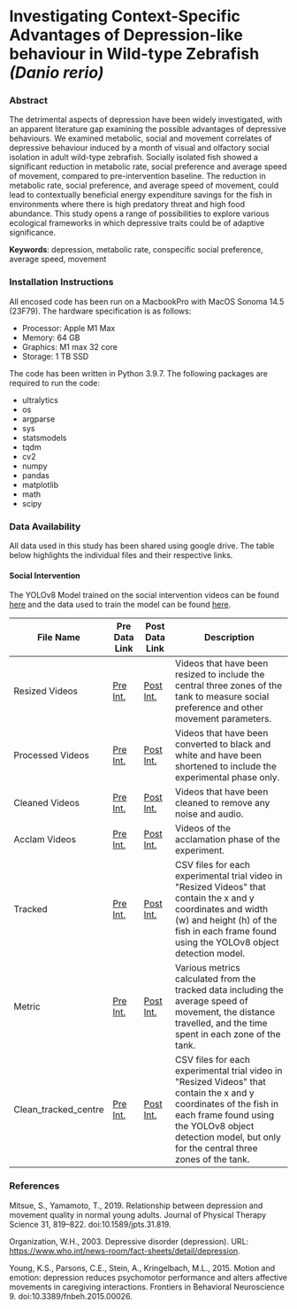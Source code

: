 # Investigating Context-Specific Advantages of Depression-like behaviour in Wild-type Zebrafish _(Danio rerio)_

### Abstract
The detrimental aspects of depression have been widely investigated, with an apparent  literature gap examining the possible advantages of depressive behaviours. We examined metabolic, social and movement correlates of depressive behaviour induced by a month of visual and olfactory social isolation in adult wild-type zebrafish.  Socially isolated fish showed a significant reduction in metabolic rate,  social preference and  average speed of movement, compared to pre-intervention baseline. The reduction in metabolic rate, social preference, and average speed of movement, could lead to contextually beneficial energy expenditure savings for the fish in environments where there is high predatory threat and high food abundance. This study opens a range of possibilities to explore various ecological frameworks in which depressive traits could be of adaptive significance.

  **Keywords**: depression, metabolic rate, conspecific social preference, average speed, movement

### Installation Instructions
All encosed code has been run on a MacbookPro with MacOS Sonoma 14.5 (23F79). The hardware specification is as follows:
- Processor: Apple M1 Max
- Memory: 64 GB
- Graphics: M1 max 32 core
- Storage: 1 TB SSD

The code has been written in Python 3.9.7. The following packages are required to run the code:
- ultralytics
- os
- argparse
- sys
- statsmodels
- tqdm
- cv2
- numpy
- pandas
- matplotlib
- math
- scipy

### Data Availability
All data used in this study has been shared using google drive. The table below highlights the individual files and their respective links.


#### Social Intervention
The YOLOv8 Model trained on the social intervention videos can be found [here](https://drive.google.com/drive/folders/10Bkl8kBM74vEmtIeUuORWO_nc9xfl5-F?usp=drive_link) and the data used to train the model can be found [here](https://drive.google.com/drive/folders/1rutZ2ZI_6izhsX85QmAQ5CMy_p1GOSz9?usp=drive_link).

| File Name             | Pre Data Link | Post Data Link | Description |
| ---                   | --- | --- | --- |
| Resized Videos        | [Pre Int.](https://drive.google.com/drive/folders/1InvCmmiufIhScINKdL5kejQo9ot7DpA1?usp=drive_link) | [Post Int.](https://drive.google.com/drive/folders/1zLIvxjNIOjWiWiNLb-zL8hCB9aiyq_N-?usp=drive_link) | Videos that have been resized to include the central three zones of the tank to measure social preference and other movement parameters.
| Processed Videos      | [Pre Int.](https://drive.google.com/drive/folders/1e0sugPf621fXVNzGQYnUCP9j2ZGpCGSO?usp=drive_link) | [Post Int.](https://drive.google.com/drive/folders/1X4RrokqIBMWsXwkwPwVuUOWNHIx_l6al?usp=drive_link) | Videos that have been converted to black and white and have been shortened to include the experimental phase only.
| Cleaned Videos        | [Pre Int.](https://drive.google.com/open?id=1duvvpnEsKycGZE8ku2AcdTn6OQcB02q8&usp=drive_copy)       | [Post Int.](https://drive.google.com/drive/folders/1_zScuIbrozIQhjblO_HOPopQyb9fCfRF?usp=drive_link) | Videos that have been cleaned to remove any noise and audio.
| Acclam Videos         | [Pre Int.](https://drive.google.com/drive/folders/1sx26zzC5aUNR0-sfsfjIqeCvEukNrgO_?usp=drive_link) | [Post Int.](https://drive.google.com/drive/folders/1qan7uxR_-hQ56Hm_aDevwo2RIzOOqXgF?usp=drive_link) | Videos of the acclamation phase of the experiment.
| Tracked               | [Pre Int.](https://drive.google.com/drive/folders/1RbhYiJA02lqnpEXYHR-KN__x-mWy92o4?usp=drive_link) | [Post Int.](https://drive.google.com/drive/folders/1JyO6fzugw0Ks1DJmbqI1r3b_7IYroRyW?usp=drive_link) | CSV files for each experimental trial video in "Resized Videos" that contain the x and y coordinates and width (w) and height (h) of the fish in each frame found using the YOLOv8 object detection model.
| Metric                | [Pre Int.](https://drive.google.com/drive/folders/13Aaoiieo0spnL71L16kmb0zR3-n1GmSJ?usp=drive_link) | [Post Int.](https://drive.google.com/drive/folders/1OAXHo3IBRwCT2JEZ0p4lQ-EUBBd3DCvZ?usp=drive_link) | Various metrics calculated from the tracked data including the average speed of movement, the distance travelled, and the time spent in each zone of the tank.
| Clean_tracked_centre  | [Pre Int.](https://drive.google.com/drive/folders/1qBUjYO9oeB5g8GdneQ92av2cCdhbZVyg?usp=drive_link) | [Post Int.](https://drive.google.com/drive/folders/1Y6vM7Kt7xB46L-Ct0lPD-Qc5IagPo0z-?usp=drive_link) | CSV files for each experimental trial video in "Resized Videos" that contain the x and y coordinates of the fish in each frame found using the YOLOv8 object detection model, but only for the central three zones of the tank.




### References
Mitsue, S., Yamamoto, T., 2019. Relationship between depression and movement quality in normal young adults. Journal of Physical Therapy Science 31, 819–822. doi:10.1589/jpts.31.819.

Organization, W.H., 2003. Depressive disorder (depression). URL: https://www.who.int/news-room/fact-sheets/detail/depression. 

Young, K.S., Parsons, C.E., Stein, A., Kringelbach, M.L., 2015. Motion and emotion: depression reduces psychomotor performance and alters affective movements in caregiving interactions. Frontiers in Behavioral Neuroscience 9. doi:10.3389/fnbeh.2015.00026.
